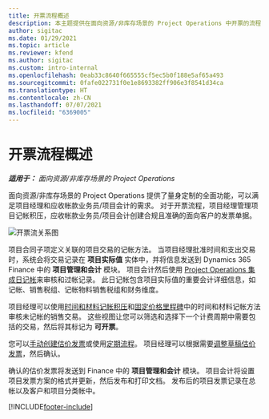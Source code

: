 ```yaml
---
title: 开票流程概述
description: 本主题提供在面向资源/非库存场景的 Project Operations 中开票的流程概述。
author: sigitac
ms.date: 01/29/2021
ms.topic: article
ms.reviewer: kfend
ms.author: sigitac
ms.custom: intro-internal
ms.openlocfilehash: 0eab33c8640f665555cf5ec5b0f188e5af65a493
ms.sourcegitcommit: 0fafe022731f0e1e8693382ff906e3f8541d34ca
ms.translationtype: HT
ms.contentlocale: zh-CN
ms.lasthandoff: 07/07/2021
ms.locfileid: "6369005"
---
```

# <a name="invoicing-process-overview"></a>开票流程概述

_**适用于：** 面向资源/非库存场景的 Project Operations_

面向资源/非库存场景的 Project Operations 提供了量身定制的全面功能，可以满足项目经理和应收帐款业务员/项目会计的需求。 对于开票流程，项目经理管理项目记帐积压，应收帐款业务员/项目会计创建合规且准确的面向客户的发票单据。

![开票流关系图](./media/invoicing-flow.png)

项目合同子项定义关联的项目交易的记帐方法。 当项目经理批准时间和支出交易时，系统会将交易记录在 **项目实际值** 实体中，并将信息发送到 Dynamics 365 Finance 中的 **项目管理和会计** 模块。 项目会计然后使用 [Project Operations 集成日记帐](../project-accounting/project-operations-integration-journal.md)来审核和过帐记录。 此日记帐包含项目实际值的重要会计详细信息，如记帐、销售税组、记帐物料销售税组和财务维度。

项目经理可以使用[时间和材料记帐积压](../proforma-invoicing/manage-billing-backlog.md#time-and-material-billing-backlog)和[固定价格里程碑](../proforma-invoicing/manage-billing-backlog.md#fixed-price-milestones)中的时间和材料记帐方法审核未记帐的销售交易。 这些视图让您可以筛选和选择下一个计费周期中需要包括的交易，然后将其标记为 **可开票**。

您可以[手动创建估价发票](../proforma-invoicing/create-manual-proforma-invoice.md)或使用[定期流程](../proforma-invoicing/configure-automated-invoice-creation.md)。 项目经理可以根据需要[调整草稿估价发票](../proforma-invoicing/manage-proforma-invoice.md)，然后确认。

确认的估价发票将发送到 Finance 中的 **项目管理和会计** 模块。 项目会计将设置项目发票方案的格式并更新，然后发布和打印文档。 发布后的项目发票记录在总帐以及客户和项目分类帐中。


[!INCLUDE[footer-include](../includes/footer-banner.md)]